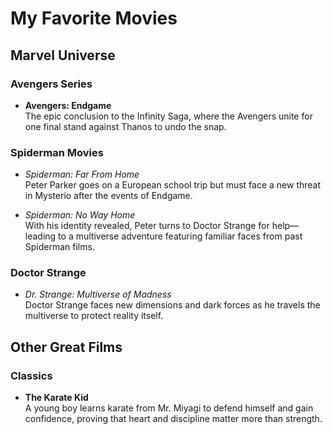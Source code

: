 # My Favorite Movies

## Marvel Universe

### Avengers Series
- **Avengers: Endgame**  
  The epic conclusion to the Infinity Saga, where the Avengers unite for one final stand against Thanos to undo the snap.

### Spiderman Movies
- *Spiderman: Far From Home*  
  Peter Parker goes on a European school trip but must face a new threat in Mysterio after the events of Endgame.

- *Spiderman: No Way Home*  
  With his identity revealed, Peter turns to Doctor Strange for help—leading to a multiverse adventure featuring familiar faces from past Spiderman films.

### Doctor Strange
- *Dr. Strange: Multiverse of Madness*  
  Doctor Strange faces new dimensions and dark forces as he travels the multiverse to protect reality itself.

## Other Great Films

### Classics
- **The Karate Kid**  
  A young boy learns karate from Mr. Miyagi to defend himself and gain confidence, proving that heart and discipline matter more than strength.
